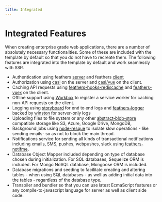 ```yaml
---
title: Integrated
---
```


# Integrated Features

When creating enterprise grade web applications, there are a number of absolutely necessary functionalities. Some of these are included with the template by default so that you do not have to recreate them. The following features are integrated into the template by default and work seamlessly with SSR.
- Authentication using feathers [server](https://github.com/feathersjs/authentication) and feathers [client](https://github.com/feathersjs/authentication-client)
- Authorization using [casl](https://stalniy.github.io/casl/) on the server and [casl/vue](https://github.com/stalniy/casl/tree/master/packages/casl-vue) on the client.
- Caching API requests using [feathers-hooks-rediscache](https://www.npmjs.com/package/feathers-hooks-rediscache) and [feathers-vuex](https://github.com/feathers-plus/feathers-vuex) on the client. 
- Offline support using [Workbox](https://pwa.nuxtjs.org/modules/workbox.html) to register a service worker for caching non-API requests on the client.
- Logging using [storyboard](https://github.com/guigrpa/storyboard) for end to end logs and [feathers-logger](https://github.com/feathersjs-ecosystem/feathers-logger) backed by [winston](https://github.com/winstonjs/winston) for server-only logs
- Uploading files to file system or any other [abstract-blob-store](https://github.com/maxogden/abstract-blob-store) compatible storage like S3, Azure, Google Drive, MongoDB,
- Background jobs using [node-resque](https://github.com/taskrabbit/node-resque) to isolate slow operations - like sending emails- so as not to block the main thread.
- Notifications service for sending all kinds of transactional notifications including emails, SMS, pushes, webpushes, slack using [feathers-notifme](https://github.com/feathers-nuxt/feathers-notifme).
- Database Object Mapper included depending on type of database chosen during initialization. For SQL databases, Sequelize ORM is included. For Mongo NoSQL database, Mongoose ORM is included.
- Database migrations and seeding to facilitate creating and altering tables - when using SQL databases - as well as adding initial data into the tables - regardless of the database type.
- Transpiler and bundler so that you can use latest EcmaScript features or any compile-to-javascript language for server as well as client side code.